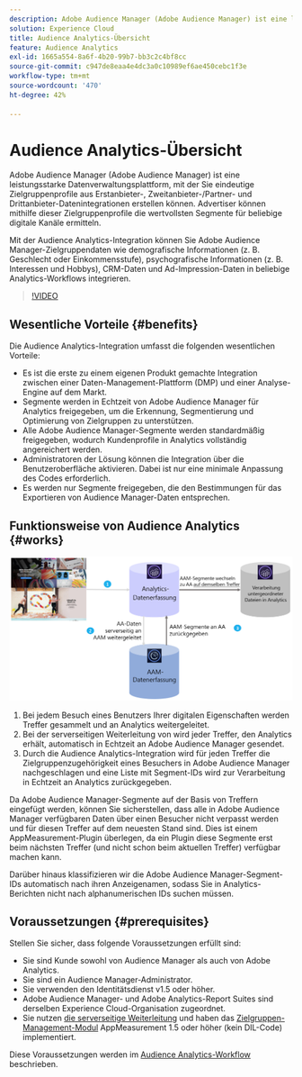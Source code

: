 ```yaml
---
description: Adobe Audience Manager (Adobe Audience Manager) ist eine leistungsstarke Datenverwaltungsplattform, mit der Sie eindeutige Zielgruppenprofile aus Erstanbieter-, Zweitanbieter-/Partner- und Drittanbieter-Datenintegrationen erstellen können. Advertiser können mithilfe dieser Zielgruppenprofile die wertvollsten Segmente für beliebige digitale Kanäle ermitteln.
solution: Experience Cloud
title: Audience Analytics-Übersicht
feature: Audience Analytics
exl-id: 1665a554-8a6f-4b20-99b7-bb3c2c4bf8cc
source-git-commit: c947de8eaa4e4dc3a0c10989ef6ae450cebc1f3e
workflow-type: tm+mt
source-wordcount: '470'
ht-degree: 42%

---
```


# Audience Analytics-Übersicht

Adobe Audience Manager (Adobe Audience Manager) ist eine leistungsstarke Datenverwaltungsplattform, mit der Sie eindeutige Zielgruppenprofile aus Erstanbieter-, Zweitanbieter-/Partner- und Drittanbieter-Datenintegrationen erstellen können. Advertiser können mithilfe dieser Zielgruppenprofile die wertvollsten Segmente für beliebige digitale Kanäle ermitteln.

Mit der Audience Analytics-Integration können Sie Adobe Audience Manager-Zielgruppendaten wie demografische Informationen (z. B. Geschlecht oder Einkommensstufe), psychografische Informationen (z. B. Interessen und Hobbys), CRM-Daten und Ad-Impression-Daten in beliebige Analytics-Workflows integrieren.

>[!VIDEO](https://video.tv.adobe.com/v/25450/?quality=12)

## Wesentliche Vorteile  {#benefits}

Die Audience Analytics-Integration umfasst die folgenden wesentlichen Vorteile:

* Es ist die erste zu einem eigenen Produkt gemachte Integration zwischen einer Daten-Management-Plattform (DMP) und einer Analyse-Engine auf dem Markt.
* Segmente werden in Echtzeit von Adobe Audience Manager für Analytics freigegeben, um die Erkennung, Segmentierung und Optimierung von Zielgruppen zu unterstützen.
* Alle Adobe Audience Manager-Segmente werden standardmäßig freigegeben, wodurch Kundenprofile in Analytics vollständig angereichert werden.
* Administratoren der Lösung können die Integration über die Benutzeroberfläche aktivieren. Dabei ist nur eine minimale Anpassung des Codes erforderlich.
* Es werden nur Segmente freigegeben, die den Bestimmungen für das Exportieren von Audience Manager-Daten entsprechen.

## Funktionsweise von Audience Analytics {#works}

![](assets/mc-aud-dataflow.png)

1. Bei jedem Besuch eines Benutzers Ihrer digitalen Eigenschaften werden Treffer gesammelt und an Analytics weitergeleitet.
1. Bei der serverseitigen Weiterleitung von [ ](/help/admin/admin/c-manage-report-suites/c-edit-report-suites/general/c-server-side-forwarding/ssf.md) wird jeder Treffer, den Analytics erhält, automatisch in Echtzeit an Adobe Audience Manager gesendet.
1. Durch die Audience Analytics-Integration wird für jeden Treffer die Zielgruppenzugehörigkeit eines Besuchers in Adobe Audience Manager nachgeschlagen und eine Liste mit Segment-IDs wird zur Verarbeitung in Echtzeit an Analytics zurückgegeben.

Da Adobe Audience Manager-Segmente auf der Basis von Treffern eingefügt werden, können Sie sicherstellen, dass alle in Adobe Audience Manager verfügbaren Daten über einen Besucher nicht verpasst werden und für diesen Treffer auf dem neuesten Stand sind. Dies ist einem AppMeasurement-Plugin überlegen, da ein Plugin diese Segmente erst beim nächsten Treffer (und nicht schon beim aktuellen Treffer) verfügbar machen kann.

Darüber hinaus klassifizieren wir die Adobe Audience Manager-Segment-IDs automatisch nach ihren Anzeigenamen, sodass Sie in Analytics-Berichten nicht nach alphanumerischen IDs suchen müssen.

## Voraussetzungen {#prerequisites}

Stellen Sie sicher, dass folgende Voraussetzungen erfüllt sind:

* Sie sind Kunde sowohl von Audience Manager als auch von Adobe Analytics.
* Sie sind ein Audience Manager-Administrator.
* Sie verwenden den Identitätsdienst v1.5 oder höher.
* Adobe Audience Manager- und Adobe Analytics-Report Suites sind derselben Experience Cloud-Organisation zugeordnet.
* Sie nutzen [die serverseitige Weiterleitung](/help/admin/admin/c-manage-report-suites/c-edit-report-suites/general/c-server-side-forwarding/ssf.md) und haben das [Zielgruppen-Management-Modul](https://experienceleague.adobe.com/docs/audience-manager/user-guide/implementation-integration-guides/integration-other-solutions/audience-management-module.html?lang=de) AppMeasurement 1.5 oder höher (kein DIL-Code) implementiert.

Diese Voraussetzungen werden im [Audience Analytics-Workflow](/help/integrate/c-audience-analytics/c-workflow/audiences-workflow.md) beschrieben.
